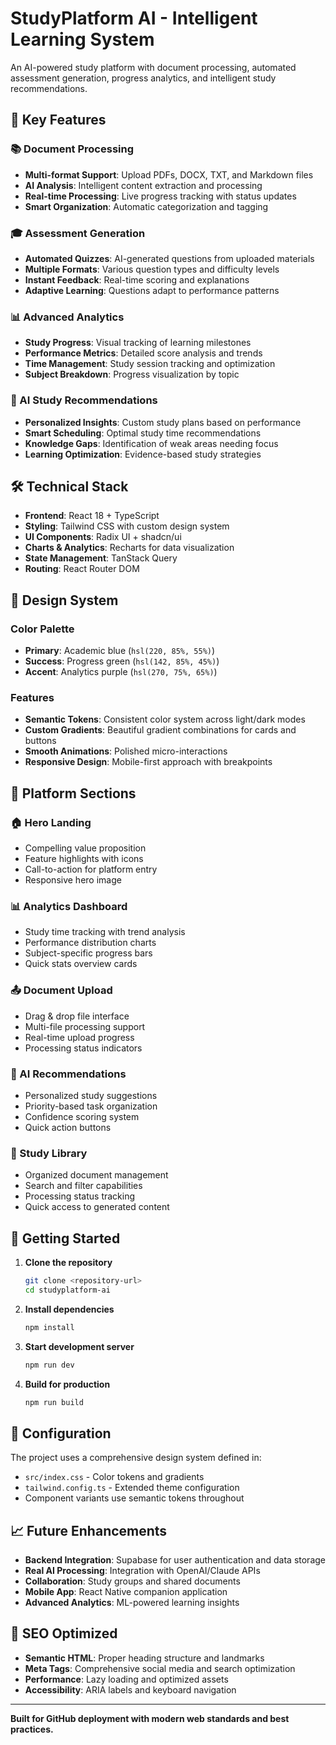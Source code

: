 # StudyPlatform AI - Intelligent Learning System

An AI-powered study platform with document processing, automated assessment generation, progress analytics, and intelligent study recommendations.

## 🎯 Key Features

### 📚 Document Processing
- **Multi-format Support**: Upload PDFs, DOCX, TXT, and Markdown files
- **AI Analysis**: Intelligent content extraction and processing  
- **Real-time Processing**: Live progress tracking with status updates
- **Smart Organization**: Automatic categorization and tagging

### 🎓 Assessment Generation
- **Automated Quizzes**: AI-generated questions from uploaded materials
- **Multiple Formats**: Various question types and difficulty levels
- **Instant Feedback**: Real-time scoring and explanations
- **Adaptive Learning**: Questions adapt to performance patterns

### 📊 Advanced Analytics
- **Study Progress**: Visual tracking of learning milestones
- **Performance Metrics**: Detailed score analysis and trends
- **Time Management**: Study session tracking and optimization
- **Subject Breakdown**: Progress visualization by topic

### 🧠 AI Study Recommendations
- **Personalized Insights**: Custom study plans based on performance
- **Smart Scheduling**: Optimal study time recommendations
- **Knowledge Gaps**: Identification of weak areas needing focus  
- **Learning Optimization**: Evidence-based study strategies

## 🛠 Technical Stack

- **Frontend**: React 18 + TypeScript
- **Styling**: Tailwind CSS with custom design system
- **UI Components**: Radix UI + shadcn/ui
- **Charts & Analytics**: Recharts for data visualization
- **State Management**: TanStack Query
- **Routing**: React Router DOM

## 🎨 Design System

### Color Palette
- **Primary**: Academic blue (`hsl(220, 85%, 55%)`)
- **Success**: Progress green (`hsl(142, 85%, 45%)`)
- **Accent**: Analytics purple (`hsl(270, 75%, 65%)`)

### Features
- **Semantic Tokens**: Consistent color system across light/dark modes
- **Custom Gradients**: Beautiful gradient combinations for cards and buttons
- **Smooth Animations**: Polished micro-interactions
- **Responsive Design**: Mobile-first approach with breakpoints

## 📱 Platform Sections

### 🏠 Hero Landing
- Compelling value proposition
- Feature highlights with icons
- Call-to-action for platform entry
- Responsive hero image

### 📊 Analytics Dashboard  
- Study time tracking with trend analysis
- Performance distribution charts
- Subject-specific progress bars
- Quick stats overview cards

### 📤 Document Upload
- Drag & drop file interface
- Multi-file processing support
- Real-time upload progress
- Processing status indicators

### 🤖 AI Recommendations
- Personalized study suggestions
- Priority-based task organization
- Confidence scoring system
- Quick action buttons

### 📖 Study Library
- Organized document management
- Search and filter capabilities
- Processing status tracking
- Quick access to generated content

## 🚀 Getting Started

1. **Clone the repository**
   ```bash
   git clone <repository-url>
   cd studyplatform-ai
   ```

2. **Install dependencies**
   ```bash
   npm install
   ```

3. **Start development server**
   ```bash
   npm run dev
   ```

4. **Build for production**
   ```bash
   npm run build
   ```

## 🔧 Configuration

The project uses a comprehensive design system defined in:
- `src/index.css` - Color tokens and gradients
- `tailwind.config.ts` - Extended theme configuration  
- Component variants use semantic tokens throughout

## 📈 Future Enhancements

- **Backend Integration**: Supabase for user authentication and data storage
- **Real AI Processing**: Integration with OpenAI/Claude APIs
- **Collaboration**: Study groups and shared documents
- **Mobile App**: React Native companion application
- **Advanced Analytics**: ML-powered learning insights

## 🎯 SEO Optimized

- **Semantic HTML**: Proper heading structure and landmarks
- **Meta Tags**: Comprehensive social media and search optimization
- **Performance**: Lazy loading and optimized assets
- **Accessibility**: ARIA labels and keyboard navigation

---

**Built for GitHub deployment with modern web standards and best practices.**
